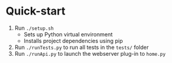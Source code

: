# Quick-start
1. Run `./setup.sh`
    - Sets up Python virtual environment
    - Installs project dependencies using pip
2. Run `./runTests.py` to run all tests in the `tests/` folder
3. Run `./runApi.py` to launch the webserver plug-in to `home.py`
